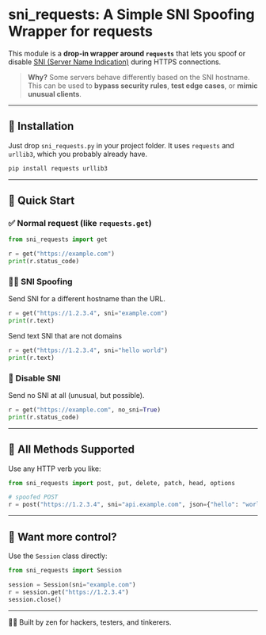 # **sni_requests**: A Simple SNI Spoofing Wrapper for requests

This module is a **drop-in wrapper around `requests`** that lets you spoof or disable [SNI (Server Name Indication)](https://wikipedia.org/wiki/Server_Name_Indication) during HTTPS connections.

> **Why?** Some servers behave differently based on the SNI hostname. This can be used to **bypass security rules**, **test edge cases**, or **mimic unusual clients**.

---

## 🚀 Installation

Just drop `sni_requests.py` in your project folder. It uses `requests` and `urllib3`, which you probably already have.

```bash
pip install requests urllib3
```

---

## 🧠 Quick Start

### ✅ Normal request (like `requests.get`)
```python
from sni_requests import get

r = get("https://example.com")
print(r.status_code)
```

### 🕵️‍♂️ SNI Spoofing
Send SNI for a different hostname than the URL.
```python
r = get("https://1.2.3.4", sni="example.com")
print(r.text)
```

Send text SNI that are not domains
```python
r = get("https://1.2.3.4", sni="hello world")
print(r.text)
```

### 🚫 Disable SNI
Send no SNI at all (unusual, but possible).
```python
r = get("https://example.com", no_sni=True)
print(r.status_code)
```

---

## 🧰 All Methods Supported

Use any HTTP verb you like:

```python
from sni_requests import post, put, delete, patch, head, options

# spoofed POST
r = post("https://1.2.3.4", sni="api.example.com", json={"hello": "world"})
```

---

## 🧵 Want more control?

Use the `Session` class directly:

```python
from sni_requests import Session

session = Session(sni="example.com")
r = session.get("https://1.2.3.4")
session.close()
```

---

👨‍💻 Built by zen for hackers, testers, and tinkerers.
